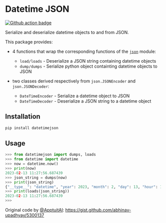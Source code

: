# Datetime JSON

[![Github action badge](https://github.com/boileaum/datetimejson/actions/workflows/test.yml/badge.svg)](https://github.com/boileaum/datetimejson/actions)

Serialize and deserialize datetime objects to and from JSON.

This package provides:

* 4 functions that wrap the corresponding functions of the [`json`](https://docs.python.org/fr/3/library/json.html) module:
    - `load/loads` - Deserialize a JSON string containing datetime objects
    - `dump/dumps` - Serialize python object containting datetime objects to JSON

* two classes derived respectively from `json.JSONEncoder` and `json.JSONDecoder`:
    - `DateTimeEncoder` - Serialize a datetime object to JSON
    - `DateTimeDecoder` - Deserialize a JSON string to a datetime object

## Installation

```bash
pip install datetimejson
```

## Usage

```python
>>> from datetimejson import dumps, loads
>>> from datetime import datetime
>>> now = datetime.now()
>>> print(now)
2023-02-13 11:27:56.687439
>>> json_string = dumps(now)
>>> print(json_string)
{"__type__": "datetime", "year": 2023, "month": 2, "day": 13, "hour": 11, "minute": 27, "second": 56, "microsecond": 687439}
>>> print(loads(json_string))
2023-02-13 11:27:56.687439
>>> 
```

Original code by [@ApptuitAI](https://github.com/ApptuitAI): <https://gist.github.com/abhinav-upadhyay/5300137>
